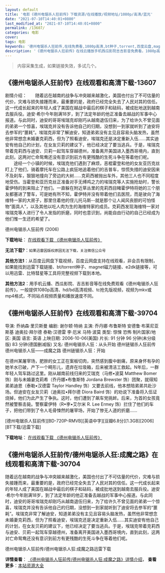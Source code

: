 ```yaml
---
layout: default
title: '电影《德州电锯杀人狂前传》下载资源/在线播放/视频地址/1080p/高清/蓝光'
date: "2021-07-10T14:40:01+0800"
last_modified_at: "2021-07-10T14:40:01+0800"
permalink: /13607/
categories: 电影
cover:
tags: 电影
keywords: '德州电锯杀人狂前传,在线免费看,1080p高清,bt种子,torrent,百度云盘,magnet,磁力链,迅雷下载资源'
description: '《德州电锯杀人狂前传》在线云播放手机西瓜影院吉吉影音免费看，1080p高清bd/hd未删减完整版和tc抢先枪版，mkv/mp4格式，附带bt/torrent种子、magnet/磁力链、百度云盘、网盘资源迅雷下载链接'
---
```


>内容采集生成，如果链接失效，多试几个。


## 《德州电锯杀人狂前传》在线观看和高清下载-13607

剧情介绍：　　随着远在越南的战争与冲突越来越激化，美国也付出了不可估量的代价，灾难与损失接踵而来，最重要的是，政府已经完全失去了人民对其的信任。这一代成长起来的年轻人成了美国在越战中最后的棋子和砝码，被成批地送到越南去服兵役。迪安·希尔今年刚满18岁，到了法定年龄的他正准备去越战的军事中心报道。与此同时，迪安的哥哥埃瑞克却刚巧从越南退伍归来，为了给许久不曾见面的弟弟一个惊喜，埃瑞克并没有告诉他自己的归期，没想到一到家就听到了迪安将去参军的“噩耗”。埃瑞克非常了解迪安，知道弟弟没有主见且容易头脑发热，虽然他非常想念未婚妻克莉西，但为了照看迪安，埃瑞克还是决定重新入伍……其实迪安有他自己的计划，在女友贝莉的建议下，他已经决定了要当逃兵。于是，埃瑞克带着克莉西与迪安、贝莉一起驾车穿越德州，准备离开美国进入墨西哥境内，直到此刻，这两对亡命鸳鸯还没有意识到前方有更残酷的生死斗争在等着他们呢。 　　途经一个小镇的时候，埃瑞克他们遇到了麻烦，恶棍霍登和他的女友亚历克丝盯上了他们，骑着摩托车在公路上疯狂地追着他们的吉普车，惊慌失措的迪安因来不及刹车，狠狠地撞向了旁边的大树……克莉西被抛出车外，其他三人也不同程度地受伤。当霍登和亚历克丝正准备对手无缚鸡之力的埃瑞克等人实施抢劫时，警长霍伊特的到来阻止了他们。一直躲在附近草丛里的克莉西目睹霍伊特将她的三个朋友都塞进了警车，可是她有所不知，霍伊特并没有带着他们去医院，而是驶向了海维特一家的大房子，那里住着他的侄儿托马斯--就是那个让人闻风丧胆的可怕怪物“面具人”，以及其他以吃人肉为生的海维特家的成员。克莉西发现海维特一家对埃瑞克等人进行了令人发指的折磨，同时也意识到，尚能自由行动的自己已经成为他们惟一生还的希望了。


德州电锯杀人狂前传 (2006)

**下载地址**： [在线观看下载 《德州电锯杀人狂前传》](https://www.btbtdy.me/btdy/dy5691.html) 


**无法下载?**：`如果迅雷因版权原因无法下载，关注微信公众号 `

**其他方法1**：从百度云网盘下载视频，百度云网盘支持在线观看，非会员有限制，如果能找到迅雷下载链接、bt/torrent种子、magnet磁力链接、e2dk链接等，可以用迅雷、比特彗星等工具将完整视频下载到本地。

**其他方法2**：用手机云播、西瓜影院、吉吉影音等在线免费观看《德州电锯杀人狂前传》，一般提供1080p高清、hd/bd高清视频、tc抢先版视频，视频为mkv或mp4格式，不同站点视频质量和播放速度不同。


## 《德州电锯杀人狂前传》在线观看和高清下载-39704

导演: 乔纳森·里贝斯曼 编剧: 谢尔顿·特纳 主演: 乔丹娜·布鲁斯特 安德鲁·布莱尼亚斯基 迪奥拉·拜尔德 泰勒·汉德雷 李·厄米 马特·波莫 类型: 惊悚 恐怖 制片国家/地区: 美国 语言: 英语 上映日期: 2006-10-06(美国) 片长: 91 分钟 96 分钟(未分级版) 83 分钟(德国删减版) 又名: 德州电锯杀人狂：从头开始 德州链锯杀人狂前传 德州电锯杀人狂——成魔之路 德州链锯杀人狂：开始

在德州某屠宰场，肥胖的女工正在案板切肉，突然感到腹中剧痛，原来身怀有孕的她羊水已破，产下一个畸形儿，遗弃在垃圾箱，后来被清洁工救起。N年后，一群年轻人驾车路过这里。刚从越南前线归来的艾瑞克（马修•波莫 Matthew Bomer 饰）刚与未婚妻克莉希（乔丹娜•布鲁斯特 Jordana Brewster 饰）团聚，就得知弟弟迪恩（泰勒•汉德雷 Taylor Handley 饰）又要去前线，他本想陪弟弟共赴沙场。但迪安在女友贝莉（迪奥拉•拜尔德 Diora Baird 饰）的劝说下准备将入伍证烧掉，他们为此产生了争执。这时，他们遭到了飙车党挑衅。后来，为首的女孩竟然被警察击毙。警察霍伊特（R•李•艾尔米 R. Lee Ermey 饰）拦住了他们的车子，把他们带到了令人毛骨悚然的屠宰场，开始了惨无人道的折磨……


[德州电锯杀人狂前传][BD-720P-RMVB][英语中字][豆瓣6.8分][1.3GB][2006][BT下载/迅雷下载]

**下载地址**： [在线观看下载 《德州电锯杀人狂前传》](https://www.btdx8.com/torrent/the_texas_chainsaw_massacre_2006.html) 


## 《德州电锯杀人狂前传/德州电锯杀人狂:成魔之路》在线观看和高清下载-30704

随着远在越南的战争与冲突越来越激化，美国也付出了不可估量的代价，灾难与损失接踵而来，最重要的是，政府已经完全失去了人民对其的信任。这一代成长起来的年轻人成了美国在越战中最后的棋子和砝码，被成批地送到越南去服兵役。迪安&middot;希尔今年刚满18岁，到了法定年龄的他正准备去越战的军事中心报道。与此同时，迪安的哥哥埃瑞克却刚巧从越南退伍归来，为了给许久不曾见面的弟弟一个惊喜，埃瑞克并没有告诉他自己的归期，没想到一到家就听到了迪安将去参军的&ldquo;噩耗&rdquo;。埃瑞克非常了解迪安，知道弟弟没有主见且容易头脑发热，虽然他非常想念未婚妻克莉西，但为了照看迪安，埃瑞克还是决定重新入伍……其实迪安有他自己的计划，在女友贝莉的建议下，他已经决定了要当逃兵。于是，埃瑞克带着克莉西与迪安、贝莉一起驾车穿越德州，准备离开美国进入墨西哥境内，直到此刻，这两对亡命鸳鸯还没有意识到前方有更残酷的生死斗争在等着他们呢。


德州电锯杀人狂前传/德州电锯杀人狂:成魔之路迅雷下载

**详情查看**： [《德州电锯杀人狂前传/德州电锯杀人狂:成魔之路》详情介绍](/movie/30704/)， **查看更多**：[本站资源大全](/movie/t/all/)


